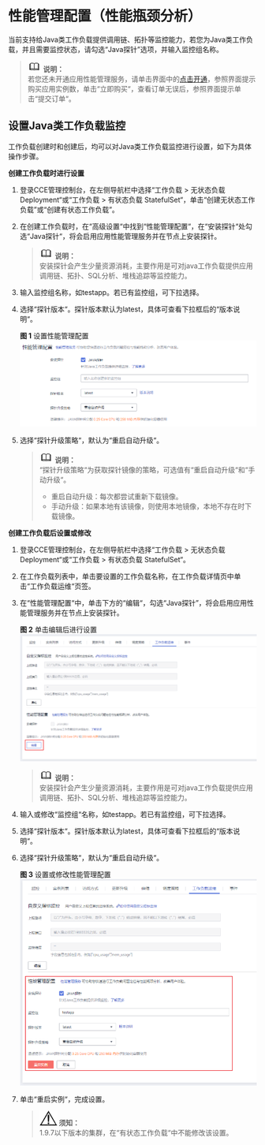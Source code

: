 # 性能管理配置（性能瓶颈分析）<a name="cce_01_0055"></a>

当前支持给Java类工作负载提供调用链、拓扑等监控能力，若您为Java类工作负载，并且需要监控状态，请勾选“Java探针”选项，并输入监控组名称。

>![](public_sys-resources/icon-note.gif) **说明：**   
>若您还未开通应用性能管理服务，请单击界面中的[点击开通](https://console.huaweicloud.com/apm/#/buy)，参照界面提示购买应用实例数，单击“立即购买“，查看订单无误后，参照界面提示单击“提交订单“。  

## 设置Java类工作负载监控<a name="section62500100162257"></a>

工作负载创建时和创建后，均可以对Java类工作负载监控进行设置，如下为具体操作步骤。

**创建工作负载时进行设置**

1.  登录CCE管理控制台，在左侧导航栏中选择“工作负载 \> 无状态负载 Deployment“或“工作负载 \> 有状态负载 StatefulSet“，单击“创建无状态工作负载”或“创建有状态工作负载”。
2.  在创建工作负载时，在“高级设置“中找到“性能管理配置“，在“安装探针“处勾选“Java探针“，将会启用应用性能管理服务并在节点上安装探针。

    >![](public_sys-resources/icon-note.gif) **说明：**   
    >安装探针会产生少量资源消耗，主要作用是可对java工作负载提供应用调用链、拓扑、SQL分析、堆栈追踪等监控能力。  

3.  输入监控组名称，如testapp。若已有监控组，可下拉选择。
4.  选择“探针版本“。探针版本默认为latest，具体可查看下拉框后的“版本说明“。

    **图 1**  设置性能管理配置<a name="fig17232183811491"></a>  
    ![](figures/设置性能管理配置.png "设置性能管理配置")

5.  选择“探针升级策略“，默认为“重启自动升级“。

    >![](public_sys-resources/icon-note.gif) **说明：**   
    >“探针升级策略“为获取探针镜像的策略，可选值有“重启自动升级“和“手动升级“。  
    >-   重启自动升级：每次都尝试重新下载镜像。  
    >-   手动升级：如果本地有该镜像，则使用本地镜像，本地不存在时下载镜像。  


**创建工作负载后设置或修改**

1.  登录CCE管理控制台，在左侧导航栏中选择“工作负载 \> 无状态负载 Deployment“或“工作负载 \> 有状态负载 StatefulSet“。
2.  在工作负载列表中，单击要设置的工作负载名称，在工作负载详情页中单击“工作负载运维“页签。
3.  在“性能管理配置“中，单击下方的“编辑“，勾选“Java探针”，将会启用应用性能管理服务并在节点上安装探针。

    **图 2**  单击编辑后进行设置<a name="fig4370170103612"></a>  
    ![](figures/单击编辑后进行设置.png "单击编辑后进行设置")

    >![](public_sys-resources/icon-note.gif) **说明：**   
    >安装探针会产生少量资源消耗，主要作用是可对java工作负载提供应用调用链、拓扑、SQL分析、堆栈追踪等监控能力。  

4.  输入或修改“监控组“名称，如testapp。若已有监控组，可下拉选择。
5.  选择“探针版本“。探针版本默认为latest，具体可查看下拉框后的“版本说明“。
6.  选择“探针升级策略“，默认为“重启自动升级“。

    **图 3**  设置或修改性能管理配置<a name="fig51151188390"></a>  
    ![](figures/设置或修改性能管理配置.png "设置或修改性能管理配置")

7.  单击“重启实例“，完成设置。

    >![](public_sys-resources/icon-notice.gif) **须知：**   
    >1.9.7以下版本的集群，在“有状态工作负载“中不能修改该设置。  


